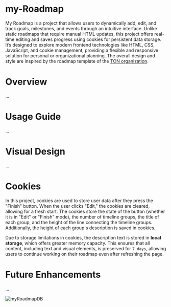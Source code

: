 # my-Roadmap

My Roadmap is a project that allows users to dynamically add, edit, and track goals, milestones, and events through an intuitive interface. Unlike static roadmaps that require manual HTML updates, this project offers real-time editing and saves progress using cookies for persistent data storage. It’s designed to explore modern frontend technologies like HTML, CSS, JavaScript, and cookie management, providing a flexible and responsive solution for personal or organizational planning. The overall design and style are inspired by the roadmap template of the [TON organization](https://ton.org/en).

# Overview
...

# Usage Guide
...

# Visual Design
...

# Cookies
In this project, cookies are used to store user data after they press the "Finish" button. When the user clicks "Edit," the cookies are cleared, allowing for a fresh start. The cookies store the state of the button (whether it is in "Edit" or "Finish" mode), the number of timeline groups, the title of each group, and the height of the line connecting the timeline groups. Additionally, the height of each group's description is saved in cookies.

Due to storage limitations in cookies, the description text is stored in **local storage**, which offers greater memory capacity. This ensures that all content, including text and visual elements, is preserved for `7 days`, allowing users to continue working on their roadmap even after refreshing the page.

# Future Enhancements
...

![myRoadmapDB](https://github.com/user-attachments/assets/564d7f8b-40bd-4446-9ebe-dea22e8eaece)


